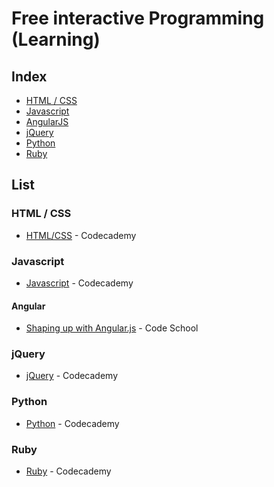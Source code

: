 # Free interactive Programming (Learning)

## Index
* [HTML / CSS](#htmlcss)
* [Javascript](#javascript)
 * [AngularJS](#Angularjs)
 * [jQuery](#jquery)
* [Python](#python)
* [Ruby](#ruby)

## List

### HTML / CSS

* [HTML/CSS](http://www.codecademy.com/tracks/web) - Codecademy

### Javascript
* [Javascript](http://www.codecademy.com/tracks/javascript) - Codecademy

#### Angular
* [Shaping up with Angular.js](https://www.codeschool.com/courses/shaping-up-with-angular-js) - Code School

### jQuery
* [jQuery](http://www.codecademy.com/tracks/jquery) - Codecademy

### Python
* [Python](http://www.codecademy.com/tracks/python) - Codecademy

### Ruby
* [Ruby](http://www.codecademy.com/tracks/ruby) - Codecademy
